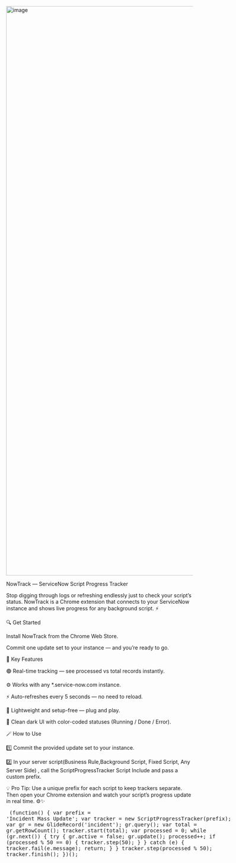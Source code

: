 
<img width="1024" height="1536" alt="image" src="https://github.com/user-attachments/assets/787af5c1-7184-4eba-be98-b3ff2871e726" />


NowTrack — ServiceNow Script Progress Tracker

Stop digging through logs or refreshing endlessly just to check your script’s status. NowTrack is a Chrome extension that connects to your ServiceNow instance and shows live progress for any background script. ⚡

🔍 Get Started

Install NowTrack from the Chrome Web Store.

Commit one update set to your instance — and you’re ready to go.

🧠 Key Features

🟢 Real-time tracking — see processed vs total records instantly.

⚙️ Works with any *.service-now.com instance.

⚡ Auto-refreshes every 5 seconds — no need to reload.

🧩 Lightweight and setup-free — plug and play.

🎨 Clean dark UI with color-coded statuses (Running / Done / Error).

🪄 How to Use

1️⃣ Commit the provided update set to your instance.

2️⃣ In your server script(Business Rule,Background Script, Fixed Script, Any Server Side) , call the ScriptProgressTracker Script Include and pass a custom prefix.

💡 Pro Tip: Use a unique prefix for each script to keep trackers separate. Then open your Chrome extension and watch your script’s progress update in real time. ⚙️✨
<xmp>
(function() {
    var prefix = 'Incident Mass Update';
    var tracker = new ScriptProgressTracker(prefix);
    var gr = new GlideRecord('incident');
    gr.query();
    var total = gr.getRowCount();
    tracker.start(total);
    var processed = 0;
    while (gr.next()) {
        try {
            gr.active = false;
            gr.update();
            processed++;
            if (processed % 50 == 0) {
                tracker.step(50);
            }
        } catch (e) {
            tracker.fail(e.message);
            return;
        }
    }
    tracker.step(processed % 50);
    tracker.finish();
})();
</xmp>

